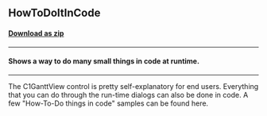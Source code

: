 ## HowToDoItInCode
#### [Download as zip](https://minhaskamal.github.io/DownGit/#/home?url=https://github.com/GrapeCity/ComponentOne-WinForms-Samples/tree/master/NetFramework\GanttView\CS\HowToDoItInCode)
____
#### Shows a way to do many small things in code at runtime.
____
The C1GanttView control is pretty self-explanatory for end users. Everything that you can do through the run-time dialogs can also be done in code. A few "How-To-Do things in code" samples can be found here. 